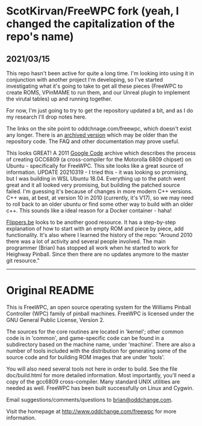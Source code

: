# ScotKirvan/FreeWPC fork (yeah, I changed the capitalization of the repo's name)

## 2021/03/15 
This repo hasn't been active for quite a long time.  I'm looking into 
using it in conjunction with another project I'm developing, so I've started investigating
what it's going to take to get all these pieces (FreeWPC to create ROMS, VPinMAME to run 
them, and our Unreal plugin to implement the virutal tables) up and running together.

For now, I'm just going to try to get the repository updated a bit, and 
as I do my research I'll drop notes here.

The links on the site point to oddchnage.com/freewpc, which doesn't 
exist any longer. There is an
[archived version](https://web.archive.org/web/20110929084558/http://www.oddchange.com/freewpc/)
which may be older than the repository code.  The FAQ and other documentation 
may prove useful.

This looks GREAT! A 2011 [Google Code](https://code.google.com/archive/p/freewpc/wikis/UbuntuGCC6809Install.wiki)
 archive which describes the process of creating GCC6809
(a cross-compiler for the Motorolla 6809 chipset) on Ubuntu - specifically for FreeWPC.
This site looks like a great source of information.  UPDATE 20210319 - I tried this - it was looking so promising,
but I was building in WSL Ubuntu 18.04.  Everything up to the patch went great and it all looked very promising,
but building the patched source failed.  I'm guessing it's because of changes in more modern C++ versions.  C++ was,
at best, at version 10 in 2010 (currently, it's V17), so we may need to roll back to an older ubuntu or 
find some other way to build with an older c++.  This sounds like a ideal reason for a Docker container - haha!

[Flippers.be](https://www.flippers.be/freewpc.html) looks to be another good resource.  It has a 
step-by-step explanation of how to start with an empty ROM and piece by piece, add functionality.
It's also where I learned the history of the repo:  "Around 2010 there was a lot of activity and 
several people involved. The main programmer (Brian) has stopped all work when he started to work 
for Heighway Pinball. Since then there are no updates anymore to the master git resource."



---
# Original README

This is FreeWPC, an open source operating system for the Williams
Pinball Controller (WPC) family of pinball machines.  FreeWPC is
licensed under the GNU General Public License, Version 2.

The sources for the core routines are located in 'kernel';
other common code is in 'common', and game-specific code can be found 
in a subdirectory based on the machine name, under 'machine'.
There are also a number of tools included with the distribution
for generating some of the source code and for building ROM images
that are under 'tools'.

You will also need several tools not here in order to build.
See the file doc/build.html for more detailed information.  Most
importantly, you'll need a copy of the gcc6809 cross-compiler.
Many standard UNIX utilities are needed as well.  FreeWPC has been
built successfully on Linux and Cygwin.

Email suggestions/comments/questions to <brian@oddchange.com>.

Visit the homepage at http://www.oddchange.com/freewpc for more
information.

